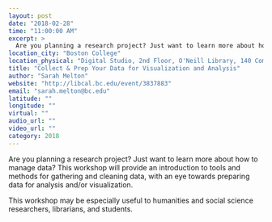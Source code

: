 ```yaml
---
layout: post
date: "2018-02-28"
time: "11:00:00 AM"
excerpt: >
  Are you planning a research project? Just want to learn more about how to manage data? This workshop will provide an introduction to tools ...
location_city: "Boston College"
location_physical: "Digital Studio, 2nd Floor, O'Neill Library, 140 Commonwealth Avenue, Chestnut Hill, MA 02467"
title: "Collect & Prep Your Data for Visualization and Analysis"
author: "Sarah Melton"
website: "http://libcal.bc.edu/event/3837883"
email: "sarah.melton@bc.edu"
latitude: ""
longitude: ""
virtual: ""
audio_url: ""
video_url: ""
category: 2018
---
```


Are you planning a research project? Just want to learn more about how to manage data? This workshop will provide an introduction to tools and methods for gathering and cleaning data, with an eye towards preparing data for analysis and/or visualization.

This workshop may be especially useful to humanities and social science researchers, librarians, and students.
